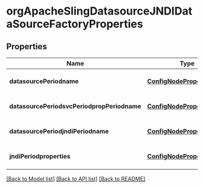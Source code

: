 # orgApacheSlingDatasourceJNDIDataSourceFactoryProperties

## Properties
Name | Type | Description | Notes
------------ | ------------- | ------------- | -------------
**datasourcePeriodname** | [**ConfigNodePropertyString**](ConfigNodePropertyString.md) |  | [optional] [default to null]
**datasourcePeriodsvcPeriodpropPeriodname** | [**ConfigNodePropertyString**](ConfigNodePropertyString.md) |  | [optional] [default to null]
**datasourcePeriodjndiPeriodname** | [**ConfigNodePropertyString**](ConfigNodePropertyString.md) |  | [optional] [default to null]
**jndiPeriodproperties** | [**ConfigNodePropertyArray**](ConfigNodePropertyArray.md) |  | [optional] [default to null]

[[Back to Model list]](../README.md#documentation-for-models) [[Back to API list]](../README.md#documentation-for-api-endpoints) [[Back to README]](../README.md)


